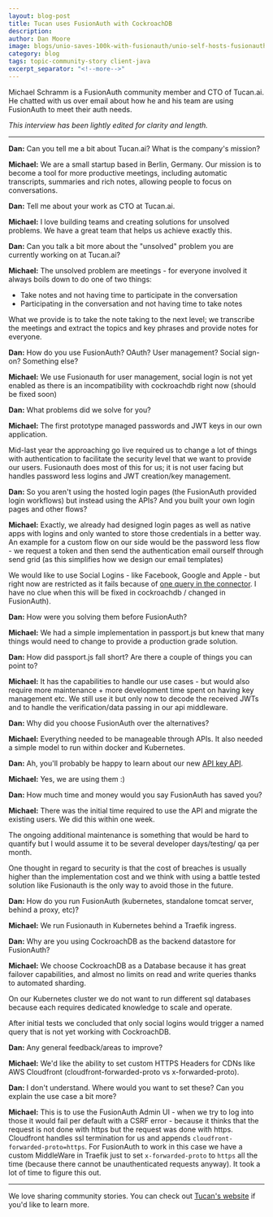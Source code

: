 ```yaml
---
layout: blog-post
title: Tucan uses FusionAuth with CockroachDB
description: 
author: Dan Moore
image: blogs/unio-saves-100k-with-fusionauth/unio-self-hosts-fusionauth-and-saves-100k-header-image.png
category: blog
tags: topic-community-story client-java
excerpt_separator: "<!--more-->"
---
```


Michael Schramm is a FusionAuth community member and CTO of Tucan.ai. He chatted with us over email about how he and his team are using FusionAuth to meet their auth needs. 

<!--more-->

*This interview has been lightly edited for clarity and length.*

-------

**Dan:** Can you tell me a bit about Tucan.ai? What is the company's mission?

**Michael:** We are a small startup based in Berlin, Germany. Our mission is to become a tool for more productive meetings, including automatic transcripts, summaries and rich notes, allowing people to focus on conversations.

**Dan:** Tell me about your work as CTO at Tucan.ai.

**Michael:** I love building teams and creating solutions for unsolved problems. We have a great team that helps us achieve exactly this.

**Dan:** Can you talk a bit more about the "unsolved" problem you are currently working on at Tucan.ai?

**Michael:** The unsolved problem are meetings - for everyone involved it always boils down to do one of two things: 

* Take notes and not having time to participate in the conversation
* Participating in the conversation and not having time to take notes

What we provide is to take the note taking to the next level; we transcribe the meetings and extract the topics and key phrases and provide notes for everyone.

**Dan:** How do you use FusionAuth? OAuth? User management? Social sign-on? Something else?

**Michael:** We use Fusionauth for user management, social login is not yet enabled as there is an incompatibility with cockroachdb right now (should be fixed soon)

**Dan:** What problems did we solve for you? 

**Michael:** The first prototype managed passwords and JWT keys in our own application. 

Mid-last year the approaching go live required us to change a lot of things with authentication to facilitate the security level that we want to provide our users. Fusionauth does most of this for us; it is not user facing but handles password less logins and JWT creation/key management.

**Dan:** So you aren't using the hosted login pages (the FusionAuth provided login workflows) but instead using the APIs? And you built your own login pages and other flows?

**Michael:** Exactly, we already had designed login pages as well as native apps with logins and only wanted to store those credentials in a better way. An example for a custom flow on our side would be the password less flow - we request a token and then send the authentication email ourself through send grid (as this simplifies how we design our email templates)

We would like to use Social Logins - like Facebook, Google and Apple - but right now are restricted as it fails because of [one query in the connector](https://fusionauth.io/community/forum/topic/950/cockroach-compatibility-problem-on-connector-signin). I have no clue when this will be fixed in cockroachdb / changed in FusionAuth).

**Dan:** How were you solving them before FusionAuth?

**Michael:** We had a simple implementation in passport.js but knew that many things would need to change to provide a production grade solution.

**Dan:** How did passport.js fall short? Are there a couple of things you can point to? 

**Michael:** It has the capabilities to handle our use cases - but would also require more maintenance + more development time spent on having key management etc. We still use it but only now to decode the received JWTs and to handle the verification/data passing in our api middleware.

**Dan:** Why did you choose FusionAuth over the alternatives?

**Michael:** Everything needed to be manageable through APIs. It also needed a simple model to run within docker and Kubernetes.

**Dan:** Ah, you'll probably be happy to learn about our new [API key API](https://fusionauth.io/docs/v1/tech/apis/api-keys/). 

**Michael:** Yes, we are using them :)

**Dan:** How much time and money would you say FusionAuth has saved you?

**Michael:** There was the initial time required to use the API and migrate the existing users. We did this within one week. 

The ongoing additional maintenance is something that would be hard to quantify but I would assume it to be several developer days/testing/ qa per month. 

One thought in regard to security is that the cost of breaches is usually higher than the implementation cost and we think with using a battle tested solution like Fusionauth is the only way to avoid those in the future.

**Dan:** How do you run FusionAuth (kubernetes, standalone tomcat server, behind a proxy, etc)?

**Michael:** We run Fusionauth in Kubernetes behind a Traefik ingress.

**Dan:** Why are you using CockroachDB as the backend datastore for FusionAuth?

**Michael:** We choose CockroachDB as a Database because it has great failover capabilities, and almost no limits on read and write queries thanks to automated sharding. 

On our Kubernetes cluster we do not want to run different sql databases because each requires dedicated knowledge to scale and operate.

After initial tests we concluded that only social logins would trigger a named query that is not yet working with CockroachDB.

**Dan:** Any general feedback/areas to improve?

**Michael:** We'd like the ability to set custom HTTPS Headers for CDNs like AWS Cloudfront (cloudfront-forwarded-proto vs x-forwarded-proto).

**Dan:** I don't understand. Where would you want to set these? Can you explain the use case a bit more?

**Michael:** This is to use the FusionAuth Admin UI - when we try to log into those it would fail per default with a CSRF error - because it thinks that the request is not done with https but the request was done with https. Cloudfront handles ssl termination for us and appends `cloudfront-forwarded-proto=https`. For FusionAuth to work in this case we have a custom MiddleWare in Traefik just to set `x-forwarded-proto` to `https` all the time (because there cannot be unauthenticated requests anyway). It took a lot of time to figure this out.

-------

We love sharing community stories. You can check out [Tucan's website](https://tucan.ai/) if you'd like to learn more.
